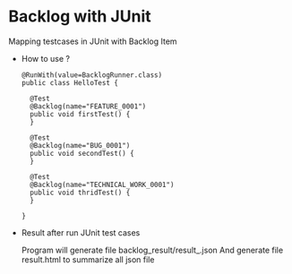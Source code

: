 Backlog with JUnit
===========================

Mapping testcases in JUnit with Backlog Item



* How to use ?
 
  ```
  @RunWith(value=BacklogRunner.class)
  public class HelloTest {
  
    @Test
    @Backlog(name="FEATURE_0001")
    public void firstTest() {
    }
    
    @Test
    @Backlog(name="BUG_0001")
    public void secondTest() {
    }
    
    @Test
    @Backlog(name="TECHNICAL_WORK_0001")
    public void thridTest() {
    }
  
  }
  
  ```

* Result after run JUnit test cases
  
  Program will generate file backlog_result/result_<filename>.json
  And generate file result.html to summarize all json file
